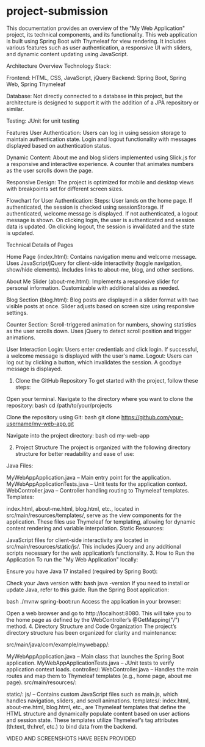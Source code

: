 # project-submission

This documentation provides an overview of the "My Web Application" project, its technical components, and its functionality. This web application is built using Spring Boot with Thymeleaf for view rendering. It includes various features such as user authentication, a responsive UI with sliders, and dynamic content updating using JavaScript.

Architecture Overview
Technology Stack:

Frontend: HTML, CSS, JavaScript, jQuery
Backend: Spring Boot, Spring Web, Spring Thymeleaf

Database: Not directly connected to a database in this project, but the architecture is designed to support it with the addition of a JPA repository or similar.

Testing: JUnit for unit testing

Features
User Authentication:
Users can log in using session storage to maintain authentication state.
Login and logout functionality with messages displayed based on authentication status.

Dynamic Content:
About me and blog sliders implemented using Slick.js for a responsive and interactive experience.
A counter that animates numbers as the user scrolls down the page.

Responsive Design:
The project is optimized for mobile and desktop views with breakpoints set for different screen sizes.

Flowchart for User Authentication:
Steps:
User lands on the home page.
If authenticated, the session is checked using sessionStorage.
If authenticated, welcome message is displayed.
If not authenticated, a logout message is shown.
On clicking login, the user is authenticated and session data is updated.
On clicking logout, the session is invalidated and the state is updated.

Technical Details of Pages

Home Page (index.html):
Contains navigation menu and welcome message.
Uses JavaScript/jQuery for client-side interactivity (toggle navigation, show/hide elements).
Includes links to about-me, blog, and other sections.

About Me Slider (about-me.html):
Implements a responsive slider for personal information.
Customizable with additional slides as needed.

Blog Section (blog.html):
Blog posts are displayed in a slider format with two visible posts at once.
Slider adjusts based on screen size using responsive settings.

Counter Section:
Scroll-triggered animation for numbers, showing statistics as the user scrolls down.
Uses jQuery to detect scroll position and trigger animations.

User Interaction
Login:
Users enter credentials and click login.
If successful, a welcome message is displayed with the user's name.
Logout:
Users can log out by clicking a button, which invalidates the session.
A goodbye message is displayed.

1. Clone the GitHub Repository
To get started with the project, follow these steps:

Open your terminal.
Navigate to the directory where you want to clone the repository:
bash
cd /path/to/your/projects

Clone the repository using Git:
bash
git clone https://github.com/your-username/my-web-app.git

Navigate into the project directory:
bash
cd my-web-app

2. Project Structure
The project is organized with the following directory structure for better readability and ease of use:

Java Files:

MyWebAppApplication.java – Main entry point for the application.
MyWebAppApplicationTests.java – Unit tests for the application context.
WebController.java – Controller handling routing to Thymeleaf templates.
Templates:

index.html, about-me.html, blog.html, etc., located in src/main/resources/templates/, serve as the view components for the application.
These files use Thymeleaf for templating, allowing for dynamic content rendering and variable interpolation.
Static Resources:

JavaScript files for client-side interactivity are located in src/main/resources/static/js/.
This includes jQuery and any additional scripts necessary for the web application’s functionality.
3. How to Run the Application
To run the "My Web Application" locally:

Ensure you have Java 17 installed (required by Spring Boot):

Check your Java version with:
bash
java -version
If you need to install or update Java, refer to this guide.
Run the Spring Boot application:

bash
./mvnw spring-boot:run
Access the application in your browser:

Open a web browser and go to http://localhost:8080.
This will take you to the home page as defined by the WebController’s @GetMapping("/") method.
4. Directory Structure and Code Organization
The project’s directory structure has been organized for clarity and maintenance:

src/main/java/com/example/mywebapp/:

MyWebAppApplication.java – Main class that launches the Spring Boot application.
MyWebAppApplicationTests.java – JUnit tests to verify application context loads.
controller/:
WebController.java – Handles the main routes and map them to Thymeleaf templates (e.g., home page, about me page).
src/main/resources/:

static/:
js/ – Contains custom JavaScript files such as main.js, which handles navigation, sliders, and scroll animations.
templates/:
index.html, about-me.html, blog.html, etc., are Thymeleaf templates that define the HTML structure and dynamically populate content based on user actions and session state.
These templates utilize Thymeleaf’s tag attributes (th:text, th:href, etc.) to bind data from the backend.

VIDEO AND SCREENSHOTS HAVE BEEN PROVIDED
